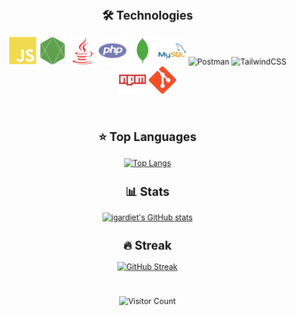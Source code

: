 <h2 align="center">🛠 Technologies</h2>
<p align="center">
   <img src="https://raw.githubusercontent.com/devicons/devicon/master/icons/javascript/javascript-plain.svg" width="50" height="50" alt="JavaScript" title ="JavaScript"/>
   <img src="https://raw.githubusercontent.com/devicons/devicon/master/icons/nodejs/nodejs-plain.svg" width="50" height="50" alt="NodeJS" title="NodeJS"/>
   <!--<img src="https://raw.githubusercontent.com/devicons/devicon/master/icons/react/react-original-wordmark.svg" width="50" height="50" alt="ReactJS" title="ReactJS"/>-->
   <!--<img src="https://raw.githubusercontent.com/devicons/devicon/master/icons/typescript/typescript-plain.svg" width="50" height="50" alt="TypeScript" title ="TypeScript"/>-->
   <!--<img src="https://raw.githubusercontent.com/devicons/devicon/master/icons/solidity/solidity-plain.svg" width="50" height="50" alt="Solidity" title ="Solidity"/>-->
   <img src="https://raw.githubusercontent.com/devicons/devicon/master/icons/java/java-plain.svg" width="50" height="50" alt="Java" title ="Java"/>
   <!--<img src="https://raw.githubusercontent.com/devicons/devicon/master/icons/c/c-plain.svg" width="50" height="50" alt="C" title ="C"/>-->
   <img src="https://raw.githubusercontent.com/devicons/devicon/master/icons/php/php-plain.svg" width="50" height="50" alt="PHP" title="PHP"/>
   <img src="https://raw.githubusercontent.com/devicons/devicon/master/icons/mongodb/mongodb-plain.svg" width="50" height="50" alt="MongoDB" title="MongoDB"/>
   <img src="https://raw.githubusercontent.com/devicons/devicon/master/icons/mysql/mysql-original-wordmark.svg" width="50" height="50" alt="MySQL"  title="MySQL"/>
   <!--<img src="https://raw.githubusercontent.com/devicons/devicon/master/icons/jest/jest-plain.svg" width="50" height="50" alt="Jest" title ="Jest"/>-->
   <img src="https://www.vectorlogo.zone/logos/getpostman/getpostman-icon.svg" width="50" height="50" alt="Postman" title="Postman"/>
   <img src="https://www.vectorlogo.zone/logos/tailwindcss/tailwindcss-icon.svg" width="50" height="50" alt="TailwindCSS" title="TailwindCSS"/>
   <img src="https://raw.githubusercontent.com/devicons/devicon/master/icons/npm/npm-original-wordmark.svg" width="50" height="50" alt="NPM" title="NPM"/>
   <img src="https://raw.githubusercontent.com/devicons/devicon/master/icons/git/git-plain.svg" width="50" height="50" alt="Git" title="Git"/>
</p>
</br>

<h2 align="center">⭐ Top Languages</h2>
<div align="center">

[![Top Langs](https://github-readme-stats-igardiet.vercel.app/api/top-langs/?username=igardiet&layout=compact&theme=merko)](https://github.com/igardiet/github-readme-stats)

</div>

<h2 align="center">📊 Stats</h2>
<div align="center">

[![igardiet's GitHub stats](https://github-readme-stats-igardiet.vercel.app/api?username=igardiet&show_icons=true&theme=merko)](https://github.com/igardiet/github-readme-stats)

</div>

<h2 align="center">🔥 Streak</h2>
<div align="center">

[![GitHub Streak](https://streak-stats.demolab.com/?user=igardiet&theme=merko)](https://git.io/streak-stats)

</div>

</br>

<div align="center">
  
  ![Visitor Count](https://profile-counter.glitch.me/igardiet/count.svg)
  
</div>
